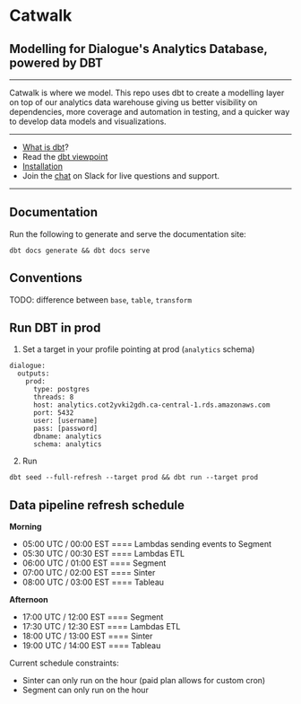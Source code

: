 # Catwalk

## Modelling for Dialogue's Analytics Database, powered by DBT

___

Catwalk is where we model. This repo uses dbt to create a modelling layer on 
top of our analytics data warehouse giving us better visibility on 
dependencies, more coverage and automation in testing, and a quicker way to
develop data models and visualizations.

---

- [What is dbt](https://dbt.readme.io/docs/overview)?
- Read the [dbt viewpoint](https://dbt.readme.io/docs/viewpoint)
- [Installation](https://dbt.readme.io/docs/installation)
- Join the [chat](http://ac-slackin.herokuapp.com/) on Slack for live questions and support.

---

## Documentation

Run the following to generate and serve the documentation site:
```
dbt docs generate && dbt docs serve
```


## Conventions

TODO: difference between `base`, `table`, `transform`

## Run DBT in prod


1. Set a target in your profile pointing at prod (`analytics` schema)
```
dialogue:
  outputs:
    prod:
      type: postgres
      threads: 8
      host: analytics.cot2yvki2gdh.ca-central-1.rds.amazonaws.com
      port: 5432
      user: [username]
      pass: [password]
      dbname: analytics
      schema: analytics
```

2. Run
```
dbt seed --full-refresh --target prod && dbt run --target prod
```

## Data pipeline refresh schedule

**Morning**

- 05:00 UTC / 00:00 EST ==== Lambdas sending events to Segment
- 05:30 UTC / 00:30 EST ==== Lambdas ETL
- 06:00 UTC / 01:00 EST ==== Segment
- 07:00 UTC / 02:00 EST ==== Sinter
- 08:00 UTC / 03:00 EST ==== Tableau

**Afternoon**

- 17:00 UTC / 12:00 EST ==== Segment
- 17:30 UTC / 12:30 EST ==== Lambdas ETL
- 18:00 UTC / 13:00 EST ==== Sinter
- 19:00 UTC / 14:00 EST ==== Tableau

Current schedule constraints:
- Sinter can only run on the hour (paid plan allows for custom cron)
- Segment can only run on the hour

